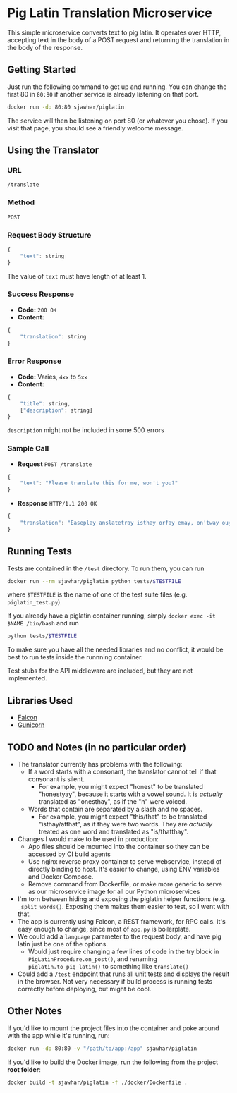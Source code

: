 # Pig Latin Translation Microservice
This simple microservice converts text to pig latin. It operates over HTTP, accepting text in the body of a POST request and returning the translation in the body of the response.

## Getting Started
Just run the following command to get up and running. You can change the first 80 in `80:80` if another service is already listening on that port.
```bash
docker run -dp 80:80 sjawhar/piglatin
```

The service will then be listening on port 80 (or whatever you chose). If you visit that page, you should see a friendly welcome message.

## Using the Translator
### URL
`/translate`

### Method 
`POST`

### Request Body Structure
```js
{
    "text": string
}
```
The value of `text` must have length of at least 1.

### Success Response
* **Code:** `200 OK`
* **Content:**
```js
{
    "translation": string
}
```

### Error Response
* **Code:** Varies, `4xx` to `5xx`
* **Content:**
```js
{
    "title": string,
    ["description": string]
}
```
`description` might not be included in some 500 errors

### Sample Call
* **Request**
`POST /translate`
```js
{
    "text": "Please translate this for me, won't you?"
}
```

* **Response**
`HTTP/1.1 200 OK`
```js
{
    "translation": "Easeplay anslatetray isthay orfay emay, on'tway ouyay?"
}
```

## Running Tests
Tests are contained in the `/test` directory. To run them, you can run
```bash
docker run --rm sjawhar/piglatin python tests/$TESTFILE
```
where `$TESTFILE` is the name of one of the test suite files (e.g. `piglatin_test.py`)

If you already have a piglatin container running, simply `docker exec -it $NAME /bin/bash` and run
```bash
python tests/$TESTFILE
```
To make sure you have all the needed libraries and no conflict, it would be best to run tests inside the runnning container.

Test stubs for the API middleware are included, but they are not implemented.

## Libraries Used
* [Falcon](https://falconframework.org/)
* [Gunicorn](http://gunicorn.org/)

## TODO and Notes (in no particular order)
* The translator currently has problems with the following:
    * If a word starts with a consonant, the translator cannot tell if that consonant is silent.
        - For example, you might expect "honest" to be translated "honestyay", because it starts with a vowel sound. It is _actually_ translated as "onesthay", as if the "h" were voiced.
    * Words that contain are separated by a slash and no spaces.
        - For example, you might expect "this/that" to be translated "isthay/atthat", as if they were two words. They are _actually_ treated as one word and translated as "is/thatthay".
* Changes I would make to be used in production:
    * App files should be mounted into the container so they can be accessed by CI build agents
    * Use nginx reverse proxy container to serve webservice, instead of directly binding to host. It's easier to change, using ENV variables and Docker Compose.
    * Remove command from Dockerfile, or make more generic to serve as our microservice image for all our Python microservices
* I'm torn between hiding and exposing the piglatin helper functions (e.g. `_split_words()`. Exposing them makes them easier to test, so I went with that.
* The app is currently using Falcon, a REST framework, for RPC calls. It's easy enough to change, since most of `app.py` is boilerplate.
* We could add a `language` parameter to the request body, and have pig latin just be one of the options.
    - Would just require changing a few lines of code in the try block in `PigLatinProcedure.on_post()`, and renaming `piglatin.to_pig_latin()` to something like `translate()`
* Could add a `/test` endpoint that runs all unit tests and displays the result in the browser. Not very necessary if build process is running tests correctly before deploying, but might be cool.

## Other Notes
If you'd like to mount the project files into the container and poke around with the app while it's running, run:
```bash
docker run -dp 80:80 -v "/path/to/app:/app" sjawhar/piglatin
```

If you'd like to build the Docker image, run the following from the project **root folder**:
```bash
docker build -t sjawhar/piglatin -f ./docker/Dockerfile .
```